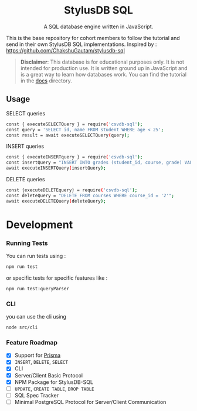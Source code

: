 <h1 align="center">StylusDB SQL</h1>
<p align="center">
A SQL database engine written in JavaScript.

</p>

This is the base repository for cohort members to follow the tutorial and send in their own StylusDB SQL implementations. Inspired by : https://github.com/ChakshuGautam/stylusdb-sql

> **Disclaimer**:
> This database is for educational purposes only. It is not intended for production use. It is written ground up in JavaScript and is a great way to learn how databases work. You can find the tutorial in the [docs](./docs) directory.

## Usage

SELECT queries

```bash
const { executeSELECTQuery } = require('csvdb-sql');
const query = 'SELECT id, name FROM student WHERE age < 25';
const result = await executeSELECTQuery(query);
```

INSERT queries

```bash
const { executeINSERTquery } = require('csvdb-sql');
const insertQuery = "INSERT INTO grades (student_id, course, grade) VALUES ('4', 'Physics', 'A')";
await executeINSERTQuery(insertQuery);
```

DELETE queries

```bash
const {executeDELETEquery} = require('csvdb-sql');
const deleteQuery = "DELETE FROM courses WHERE course_id = '2'";
await executeDELETEQuery(deleteQuery);
```

# Development

### Running Tests

You can run tests using :

```bash
npm run test
```

or specific tests for specific features like :

```bash
npm run test:queryParser
```

### CLI

you can use the cli using

```bash
node src/cli
```

### Feature Roadmap

- [x] Support for [Prisma](https://www.prisma.io/)
- [x] `INSERT`, `DELETE`, `SELECT`
- [x] CLI
- [x] Server/Client Basic Protocol
- [x] NPM Package for StylusDB-SQL
- [ ] `UPDATE`, `CREATE TABLE`, `DROP TABLE`
- [ ] SQL Spec Tracker
- [ ] Minimal PostgreSQL Protocol for Server/Client Communication
